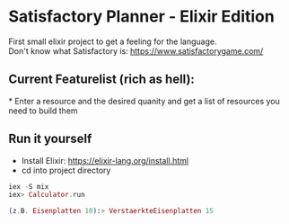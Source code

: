 # Satisfactory Planner - Elixir Edition

First small elixir project to get a feeling for the language.  
Don't know what Satisfactory is: https://www.satisfactorygame.com/

## Current Featurelist (rich as hell):

\* Enter a resource and the desired quanity and get a list of resources you need to build them

## Run it yourself

- Install Elixir: https://elixir-lang.org/install.html
- cd into project directory

```elixir
iex -S mix
iex> Calculator.run

(z.B. Eisenplatten 10):> VerstaerkteEisenplatten 15
```
